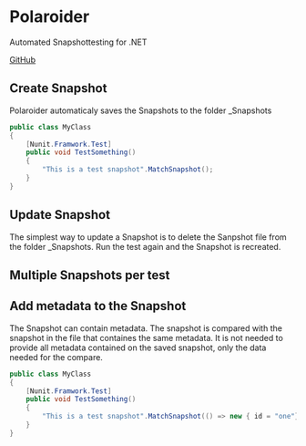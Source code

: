 # Polaroider

Automated Snapshottesting for .NET

[GitHub](https://github.com/WickedFlame/Polaroider)

## Create Snapshot
Polaroider automaticaly saves the Snapshots to the folder _Snapshots
```csharp
public class MyClass
{
    [Nunit.Framwork.Test]
    public void TestSomething()
    {
        "This is a test snapshot".MatchSnapshot();
    }
}
```

## Update Snapshot
The simplest way to update a Snapshot is to delete the Sanpshot file from the folder _Snapshots. Run the test again and the Snapshot is recreated.

## Multiple Snapshots per test

## Add metadata to the Snapshot
The Snapshot can contain metadata.
The snapshot is compared with the snapshot in the file that containes the same metadata. It is not needed to provide all metadata contained on the saved snapshot, only the data needed for the compare.
```csharp
public class MyClass
{
    [Nunit.Framwork.Test]
    public void TestSomething()
    {
        "This is a test snapshot".MatchSnapshot(() => new { id = "one"});
    }
}
```

